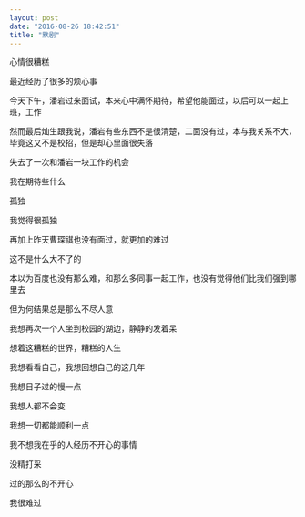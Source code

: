 ```yaml
---
layout: post
date: "2016-08-26 18:42:51"
title: "默剧"
---
```


心情很糟糕

最近经历了很多的烦心事

今天下午，潘岩过来面试，本来心中满怀期待，希望他能面过，以后可以一起上班，工作

然而最后灿生跟我说，潘岩有些东西不是很清楚，二面没有过，本与我关系不大，毕竟这又不是校招，但是却心里面很失落

失去了一次和潘岩一块工作的机会

我在期待些什么

孤独

我觉得很孤独

再加上昨天曹琛祺也没有面过，就更加的难过

这不是什么大不了的

本以为百度也没有那么难，和那么多同事一起工作，也没有觉得他们比我们强到哪里去

但为何结果总是那么不尽人意

我想再次一个人坐到校园的湖边，静静的发着呆

想着这糟糕的世界，糟糕的人生

我想看看自己，我想回想自己的这几年

我想日子过的慢一点

我想人都不会变

我想一切都能顺利一点

我不想我在乎的人经历不开心的事情

没精打采

过的那么的不开心

我很难过